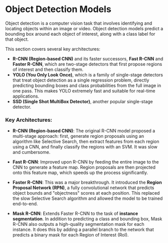 # Object Detection Models

Object detection is a computer vision task that involves identifying and locating objects within an image or video. Object detection models predict a bounding box around each object of interest, along with a class label for that object.

This section covers several key architectures:

-   **R-CNN (Region-based CNN)** and its faster successors, **Fast R-CNN** and **Faster R-CNN**, which are two-stage detectors that first propose regions of interest and then classify them.
-   **YOLO (You Only Look Once)**, which is a family of single-stage detectors that treat object detection as a single regression problem, directly predicting bounding boxes and class probabilities from the full image in one pass. This makes YOLO extremely fast and suitable for real-time applications.
-   **SSD (Single Shot MultiBox Detector)**, another popular single-stage detector.

### Key Architectures:

-   **R-CNN (Region-based CNN)**: The original R-CNN model proposed a multi-stage approach: first, generate region proposals using an algorithm like Selective Search, then extract features from each region using a CNN, and finally classify the regions with an SVM. It was slow and cumbersome.

-   **Fast R-CNN**: Improved upon R-CNN by feeding the entire image to the CNN to generate a feature map. Region proposals are then projected onto this feature map, which speeds up the process significantly.

-   **Faster R-CNN**: This was a major breakthrough. It introduced the **Region Proposal Network (RPN)**, a fully convolutional network that predicts object bounds and "objectness" scores at each position. This replaced the slow Selective Search algorithm and allowed the model to be trained end-to-end.

-   **Mask R-CNN**: Extends Faster R-CNN to the task of **instance segmentation**. In addition to predicting a class and bounding box, Mask R-CNN also outputs a high-quality segmentation mask for each instance. It does this by adding a parallel branch to the network that predicts a binary mask for each Region of Interest (RoI). 
